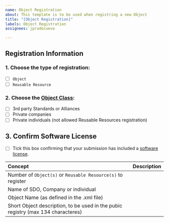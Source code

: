 ```yaml
---
name: Object Registration
about: This template is to be used when registring a new Object
title: "[Object Registration]"
labels: Object Registration
assignees: jpradocueva

---
```


## Registration Information ##
### 1. Choose the type of registration: ###
  - [ ] ```Object``` 
  - [ ] ```Reusable Resource```
  
### 2. Choose the [Object Class](http://www.openmobilealliance.org/wp/OMNA/LwM2M/LwM2MRegistry.html#registry-table): ###
  - [ ] 3rd party Standards or Alliances
  - [ ] Private companies
  - [ ] Private individuals (not allowed Reusable Resources registration)
  
## 3. Confirm Software License
  - [ ] Tick this box confirming that your submission has included a [software license](http://devtoolkit.openmobilealliance.org/OEditor/License).
  

Concept            | Description
:----------------|:------------------------------
Number of ```Object(s)``` or ```Reusable Resource(s)``` to register  | <your text>
Name of SDO, Company or individual    | <your text>
Object Name (as defined in the .xml file) |  <your text>
Short Object description, to be used in the pubic registry (max 134 characteres) | <your text>
